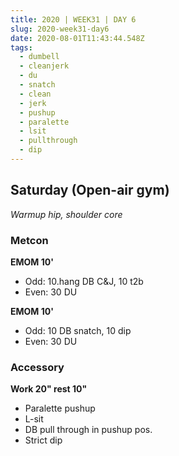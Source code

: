 ```yaml
---
title: 2020 | WEEK31 | DAY 6
slug: 2020-week31-day6
date: 2020-08-01T11:43:44.548Z
tags:
  - dumbell
  - cleanjerk
  - du
  - snatch
  - clean
  - jerk
  - pushup
  - paralette
  - lsit
  - pullthrough
  - dip
---
```

## Saturday (Open-air gym)

*Warmup hip, shoulder core*

### Metcon

**EMOM 10'**

* Odd: 10.hang DB C&J, 10 t2b
* Even: 30 DU

**EMOM 10'**

* Odd: 10 DB snatch, 10 dip
* Even: 30 DU

### Accessory

**Work 20" rest 10"**

* Paralette pushup
* L-sit
* DB pull through in pushup pos.
* Strict dip